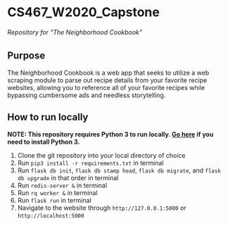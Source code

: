 # CS467_W2020_Capstone
###### Repository for "The Neighborhood Cookbook"

## Purpose
The Neighborhood Cookbook is a web app that seeks to utilize a web scraping module to parse out recipe details from your favorite recipe websites, allowing you to reference all of your favorite recipes while bypassing cumbersome ads and needless storytelling. 

## How to run locally

**NOTE: This repository requires Python 3 to run locally. [Go here](https://www.python.org/downloads/release/python-381/) if you need to install Python 3.**

1. Clone the git repository into your local directory of choice
2. Run `pip3 install -r requirements.txt` in terminal
3. Run `flask db init`, `flask db stamp head`, `flask db migrate`, and `flask db upgrade` in that order in terminal
4. Run `redis-server &` in terminal
5. Run `rq worker &` in terminal
6. Run `flask run` in terminal
5. Navigate to the website through `http://127.0.0.1:5000` or `http://localhost:5000`

